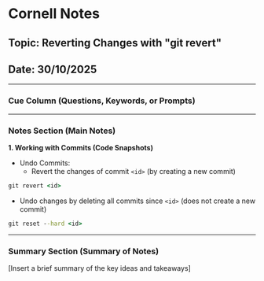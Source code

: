 # Cornell Notes

## Topic: Reverting Changes with "git revert"

## Date: 30/10/2025

---

### Cue Column (Questions, Keywords, or Prompts)

---

### Notes Section (Main Notes)

**1. Working with Commits (Code Snapshots)**
- Undo Commits:
  - Revert the changes of commit `<id>` (by creating a new commit)
```cmd
git revert <id>
```
  - Undo changes by deleting all commits since `<id>` (does not create a new commit)
```cmd
git reset --hard <id>
```
---

### Summary Section (Summary of Notes)

[Insert a brief summary of the key ideas and takeaways]

